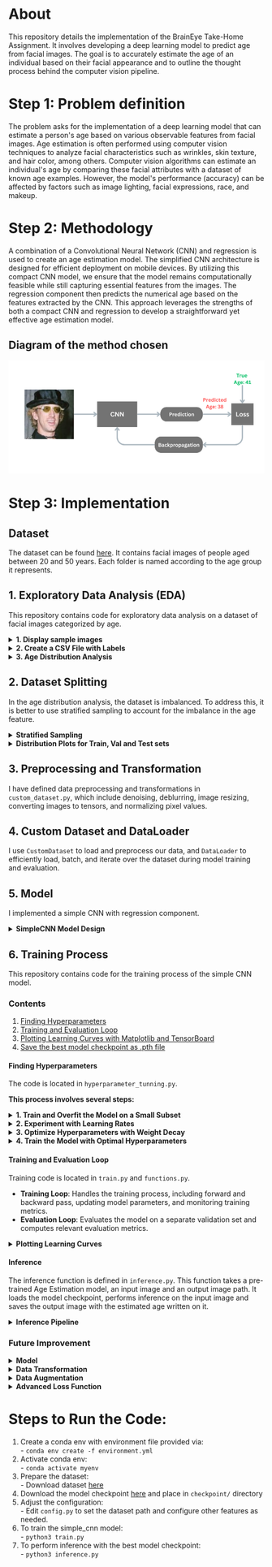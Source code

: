 # About 
This repository details the implementation of the BrainEye Take-Home Assignment. It involves developing a deep learning model to predict age from facial images. The goal is to accurately estimate the age of an individual based on their facial appearance and to outline the thought process behind the computer vision pipeline.

# Step 1: Problem definition 
The problem asks for the implementation of a deep learning model that can estimate a person's age based on various observable features from facial images. Age estimation is often performed using computer vision techniques to analyze facial characteristics such as wrinkles, skin texture, and hair color, among others. Computer vision algorithms can estimate an individual's age by comparing these facial attributes with a dataset of known age examples. However, the model's performance (accuracy) can be affected by factors such as image lighting, facial expressions, race, and makeup.

# Step 2: Methodology 
A combination of a Convolutional Neural Network (CNN) and regression is used to create an age estimation model. The simplified CNN architecture is designed for efficient deployment on mobile devices. By utilizing this compact CNN model, we ensure that the model remains computationally feasible while still capturing essential features from the images. The regression component then predicts the numerical age based on the features extracted by the CNN. This approach leverages the strengths of both a compact CNN and regression to develop a straightforward yet effective age estimation model.

## Diagram of the method chosen 
![alt-text](pics/Model_diagram.png)

# Step 3: Implementation

## Dataset 
The dataset can be found [here](https://drive.google.com/file/d/1uNA2JzKTtTaGIWtrHsrBUAg2k3eoDZHA/view?usp=drive_link). It contains facial images of people aged between 20 and 50 years. Each folder is named according to the age group it represents.

## 1. Exploratory Data Analysis (EDA)
This repository contains code for exploratory data analysis on a dataset of facial images categorized by age.

<details>
  <summary><b>1. Display sample images</b></summary><br/>

![alt-text](pics/sample_images.png)

</details>

<details>
  <summary><b>2. Create a CSV File with Labels</b></summary><br/>

![alt-text](pics/df_head.png)
</details>
<details>
  <summary><b>3. Age Distribution Analysis</b></summary><br/>

![alt-text](figs/age_distribution.png)
</details>

## 2. Dataset Splitting 
In the age distribution analysis, the dataset is imbalanced. To address this, it is better to use stratified sampling to account for the imbalance in the age feature.

<details>
  <summary><b>Stratified Sampling</b></summary><br/>

Stratified sampling works by dividing the dataset into groups based on the stratification feature (in our case, age). This approach ensures that each group is represented proportionally, which helps address imbalances in the dataset and improves the quality of the analysis. I use `80:10:10` split for train vs valid vs test sets. The data summary is as below:

Train set size: `23976` \
Validation set size: `2997` \
Test set size: `2997`
</details>

<details>
  <summary><b>Distribution Plots for Train, Val and Test sets</b></summary><br/>

![alt-text](figs/train_test_valid_age_distri.png)

We can see that train, test and valid sets have similar age distribution, which indicates a balanced and representative dataset split.
</details>

## 3. Preprocessing and Transformation 
I have defined data preprocessing and transformations in `custom_dataset.py`, which include denoising, deblurring, image resizing, converting images to tensors, and normalizing pixel values.

## 4. Custom Dataset and DataLoader
I use `CustomDataset` to load and preprocess our data, and `DataLoader` to efficiently load, batch, and iterate over the dataset during model training and evaluation. 

## 5. Model 
I implemented a simple CNN with regression component. 

<details>
  <summary><b>SimpleCNN Model Design</b></summary><br/>

![alt-text](pics/CNN.png)

<details>
  <summary><b>Summary of Dimensions</b></summary><br/>

  1. Input (RGB image): `128 x 128 x 3`
  2. After 1st Conv + Pool: `64 x 64 x 16`
  3. After 2nd Conv + Pool: `32 x 32 x 32`
  4. After 3rd Conv + Pool: `16 x 16 x 64`
  5. After 4th Conv + Pool: `8 x 8 x 128`
  6. Flattened Size: `8 * 8 * 128`
  7. After 1st Fully Connected: `64`
  8. After 2nd Fully Connected: `1` (we are predicting one numerical value)

The number of filters in the convolutional layers and the number of hidden nodes in the fully connected layers have been selected to keep the total number of parameters under 1 million. ReLU activation functions are used to introduce non-linearity into the model, which is crucial for enabling the network to learn complex patterns and features.

Define SimpleCNN:
```python
model = SimpleCNN(input_dim=3, output_nodes=1, model_name="simple_cnn")
```
</details>

</details>


## 6. Training Process

This repository contains code for the training process of the simple CNN model. 

### Contents
1. [Finding Hyperparameters](#finding-hyperparameters)
2. [Training and Evaluation Loop](#training-and-evaluation-loop)
3. [Plotting Learning Curves with Matplotlib and TensorBoard](#plotting-learning-curves)
4. [Save the best model checkpoint as .pth file](#save-the-best-model)

#### Finding Hyperparameters

The code is located in `hyperparameter_tunning.py`.

**This process involves several steps:**

<details>
  <summary><b>1. Train and Overfit the Model on a Small Subset</b>
</summary><br/>

   - Train the model on a small subset of the dataset to assess its ability to learn and identify potential issues with overfitting.
</details>

<details>
  <summary><b>2. Experiment with Learning Rates</b>
</summary><br/>

- Train the model for a few epochs using different learning rates to identify the optimal learning rate for effective training.
- I tested learning rates of `0.001`, `0.0001`, and `0.0005` on the full data with 20 epochs. `0.001` and `0.0005` achieved the best loss, but `0.001` was selected for its faster convergence.
  
  | Learning Rate | Epoch | Final Loss |
  |---------------|-------|------------|
  | 0.001         | 20    | 6.09884    |
  | 0.0001        | 20    | 6.28435    |
  | 0.0005        | 20    | 6.01858    |

</details>

<details>
  <summary><b>3. Optimize Hyperparameters with Weight Decay</b>
</summary><br/>

- Create a small grid search using different values of weight decay and the best learning rates identified in Step 2. Save the results to a CSV file for further analysis. This allows us to examine how weight decay affects the model’s performance.
- I tested the model with weight decay values `0.001`, `0.0001` and `0.00001` on the full data with 30 epochs.

</details>

<details>
  <summary><b>4. Train the Model with Optimal Hyperparameters</b>
</summary><br/>

- Train the model for an extended period using the best hyperparameters obtained from Step 3 to achieve optimal performance.
- Based on my experiments, lr of `0.001` and wd of `0.0001` have been selected for model training.
</details>

#### Training and Evaluation Loop

Training code is located in `train.py` and `functions.py`.

- **Training Loop**: Handles the training process, including forward and backward pass, updating model parameters, and monitoring training metrics.
- **Evaluation Loop**: Evaluates the model on a separate validation set and computes relevant evaluation metrics.

<details>
  <summary><b>Plotting Learning Curves</b>
</summary><br/>

Large CNN (lastest checkpoint): parameters = `8778049`, epoch = `19`, loss = `6.06`

![alt-text](figs/large_cnn_loss.png)

</details>

#### Inference
The inference function is defined in `inference.py`. This function takes a pre-trained Age Estimation model, an input image and an output image path. It loads the model checkpoint, performs inference on the input image and saves the output image with the estimated age written on it.

<details>
  <summary><b>Inference Pipeline</b>
</summary><br/>

![alt-text](pics/Inference-pipeline.png)

</details>


### Future Improvement 
<details>
  <summary><b>Model</b></summary><br />

To enhance model's capability in capturing complex facial features we can implement very deep architectures, such as [Residual Network(ResNet)](https://huggingface.co/docs/transformers/en/model_doc/resnet). By utilizing deeper models, we can enhance the model's ability in capturing intricate patterns in facial images, leading to more accurate predictions.

</details>

<details>
  <summary><b>Data Transformation</b></summary><br />

In the current data preprocessing solution, in addition to standard data transformations such as resizing and normalization, denoising or smoothing techniques are applied. These techniques help the model to generalize better by focusing on larger patterns rather than fine details, which might be noise.

One potential improvement in data cleaning is to experiment with image sharpening techniques. Sharpening can enhance edges and details, potentially providing the model with more informative features to learn from. 

</details>

<details>
  <summary><b>Data Augmentation</b></summary><br />

Data augmentation techniques, such as random cropping, rotation, scaling, flipping, and color jittering, can help create a more diverse training set. These techniques improve the model's ability to generalize to new, unseen data.

</details>

<details>
  <summary><b>Advanced Loss Function</b></summary><br />

Experiment with advanced loss functions tailored to regression tasks, which might provide better performance compared to the L1 Loss (Mean Absolute Error) currently used in training.

</details>

# Steps to Run the Code:
  1. Create a conda env with environment file provided via:\
    - ```conda env create -f environment.yml```
  2. Activate conda env:\
    - ```conda activate myenv```
  3. Prepare the dataset: \
    - Download dataset [here](https://drive.google.com/file/d/1uNA2JzKTtTaGIWtrHsrBUAg2k3eoDZHA/view?usp=drive_link)
  4. Download the model checkpoint [here](https://drive.google.com/drive/folders/1ry4J5J92-vL4W4S8MVVjzhYbbZDHUc5x?usp=sharing) and place in `checkpoint/` directory
  5. Adjust the configuration: \
    - Edit ```config.py``` to set the dataset path and configure other features as needed. 
  6. To train the simple_cnn model: \
    - ```python3 train.py```
  7. To perform inference with the best model checkpoint: \
    - ```python3 inference.py```




